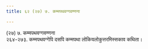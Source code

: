 ```yaml
---
title: ६२ (२७) ७. कम्मपथवग्गवण्णना

---
```

(२७) ७. कम्मपथवग्गवण्णना  
२६४-२७३. कम्मपथवग्गेपि दसपि कम्मपथा लोकियलोकुत्तरमिस्सकाव कथिता।  
